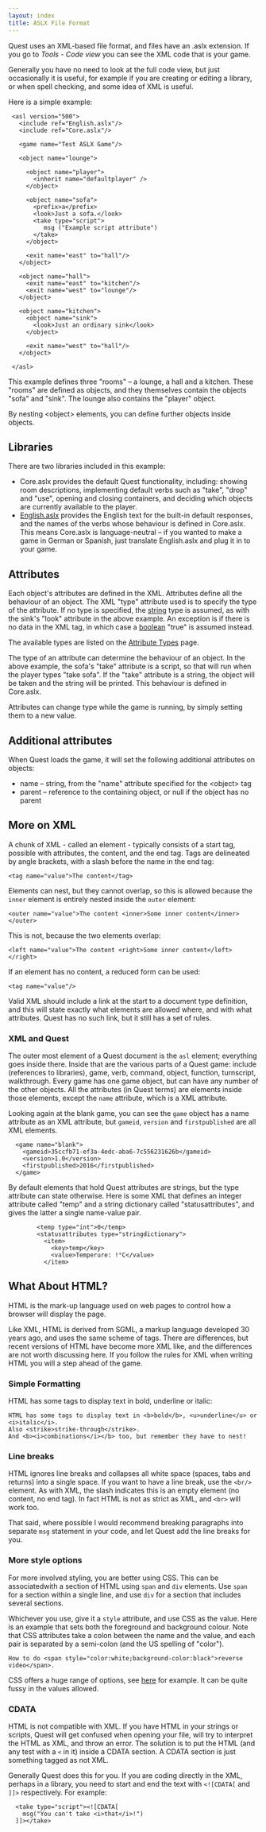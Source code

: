 ```yaml
---
layout: index
title: ASLX File Format
---
```


Quest uses an XML-based file format, and files have an .aslx extension. If you go to _Tools - Code view_ you can see the XML code that is your game. 

Generally you have no need to look at the full code view, but just occasionally it is useful, for example if you are creating or editing a library, or when spell checking, and some idea of XML is useful.

Here is a simple example:

     <asl version="500">
       <include ref="English.aslx"/>
       <include ref="Core.aslx"/>
     
       <game name="Test ASLX Game"/>
     
       <object name="lounge">
     
         <object name="player">
           <inherit name="defaultplayer" />
         </object>
     
         <object name="sofa">
           <prefix>a</prefix>
           <look>Just a sofa.</look>
           <take type="script">
              msg ("Example script attribute")
           </take>
         </object>
     
         <exit name="east" to="hall"/>
       </object>
     
       <object name="hall">
         <exit name="east" to="kitchen"/>
         <exit name="west" to="lounge"/>
       </object>
     
       <object name="kitchen">
         <object name="sink">
           <look>Just an ordinary sink</look>
         </object>
     
         <exit name="west" to="hall"/>
       </object>
     
     </asl>

This example defines three "rooms" – a lounge, a hall and a kitchen. These "rooms" are defined as objects, and they themselves contain the objects "sofa" and "sink". The lounge also contains the "player" object.

By nesting \<object\> elements, you can define further objects inside objects.

Libraries
---------

There are two libraries included in this example:

-   Core.aslx provides the default Quest functionality, including: showing room descriptions, implementing default verbs such as "take", "drop" and "use", opening and closing containers, and deciding which objects are currently available to the player.
-   [English.aslx](guides/translating_quest.html) provides the English text for the built-in default responses, and the names of the verbs whose behaviour is defined in Core.aslx. This means Core.aslx is language-neutral – if you wanted to make a game in German or Spanish, just translate English.aslx and plug it in to your game.

Attributes
----------

Each object's attributes are defined in the XML. Attributes define all the behaviour of an object. The XML "type" attribute used is to specify the type of the attribute. If no type is specified, the [string](types/string.html) type is assumed, as with the sink's "look" attribute in the above example. An exception is if there is no data in the XML tag, in which case a [boolean](types/boolean.html) "true" is assumed instead.

The available types are listed on the [Attribute Types](types/) page.

The type of an attribute can determine the behaviour of an object. In the above example, the sofa's "take" attribute is a script, so that will run when the player types "take sofa". If the "take" attribute is a string, the object will be taken and the string will be printed. This behaviour is defined in Core.aslx.

Attributes can change type while the game is running, by simply setting them to a new value.

Additional attributes
---------------------

When Quest loads the game, it will set the following additional attributes on objects:

-   name – string, from the "name" attribute specified for the \<object\> tag
-   parent – reference to the containing object, or null if the object has no parent




More on XML
-----------

A chunk of XML - called an element - typically consists of a start tag, possible with attributes, the content, and the end tag. Tags are delineated by angle brackets, with a slash before the name in the end tag:
```
<tag name="value">The content</tag>
```
Elements can nest, but they cannot overlap, so this is allowed because the `inner` element is entirely nested inside the `outer` element:
```
<outer name="value">The content <inner>Some inner content</inner></outer>
```
This is not, because the two elements overlap:
```
<left name="value">The content <right>Some inner content</left></right>
```
If an element has no content, a reduced form can be used:
```
<tag name="value"/>
```
Valid XML should include a link at the start to a document type definition, and this will state exactly what elements are allowed where, and with what attributes. Quest has no such link, but it still has a set of rules.

### XML and Quest

The outer most element of a Quest document is the `asl` element; everything goes inside there. Inside that are the various parts of a Quest game: include (references to libraries), game, verb, command, object, function, turnscript, walkthrough. Every game has one game object, but can have any number of the other objects. All the attributes (in Quest terms) are elements inside those elements, except the `name` attribute, which is a XML attribute.

Looking again at the blank game, you can see the `game` object has a name attribute as an XML attribute, but `gameid`, `version` and `firstpublished` are all XML elements.
```
  <game name="blank">
    <gameid>35ccfb71-ef3a-4edc-aba6-7c556231626b</gameid>
    <version>1.0</version>
    <firstpublished>2016</firstpublished>
  </game>
```
By default elements that hold Quest attributes are strings, but the type attribute can state otherwise. Here is some XML that defines an integer attribute called "temp" and a string dictionary called "statusattributes", and gives the latter a single name-value pair.
```
        <temp type="int">0</temp>
        <statusattributes type="stringdictionary">
          <item>
            <key>temp</key>
            <value>Temperure: !°C</value>
          </item>
```


What About HTML?
----------------

HTML is the mark-up language used on web pages to control how a browser will display the page.

Like XML, HTML is derived from SGML, a markup language developed 30 years ago, and uses the same scheme of tags. There are differences, but recent versions of HTML have become more XML like, and the differences are not worth discussing here. If you follow the rules for XML when writing HTML you will a step ahead of the game.


### Simple Formatting

HTML has some tags to display text in bold, underline or italic:
```
HTML has some tags to display text in <b>bold</b>, <u>underline</u> or <i>italic</i>.
Also <strike>strike-through</strike>.
And <b><i>combinations</i></b> too, but remember they have to nest!
```

### Line breaks

HTML ignores line breaks and collapses all white space (spaces, tabs and returns) into a single space. If you want to have a line break, use the `<br/>` element. As with XML, the slash indicates this is an empty element (no content, no end tag). In fact HTML is not as strict as XML, and `<br>` will work too.

That said, where possible I would recommend breaking paragraphs into separate `msg` statement in your code, and let Quest add the line breaks for you.

### More style options

For more involved styling, you are better using CSS. This can be associatedwith a section of HTML using `span` and `div` elements. Use `span` for a section within a single line, and use `div` for a section that includes several sections.

Whichever you use, give it a `style` attribute, and use CSS as the value. Here is an example that sets both the foreground and background colour. Note that CSS attributes take a colon between the name and the value, and each pair is separated by a semi-colon (and the US spelling of "color").
```
How to do <span style="color:white;background-color:black">reverse video</span>.
```
CSS offers a huge range of options, see [here](http://www.w3schools.com/cssref/) for example. It can be quite fussy in the values allowed.

### CDATA

HTML is not compatible with XML. If you have HTML in your strings or scripts, Quest will get confused when opening your file, will try to interpret the HTML as XML, and throw an error. The solution is to put the HTML (and any test with a `<` in it) inside a CDATA section. A CDATA section is just something tagged as not XML.

Generally Quest does this for you. If you are coding directly in the XML, perhaps in a library, you need to start and end the text with `<![CDATA[` and `]]>` respectively. For example:
```
  <take type="script"><![CDATA[
    msg("You can't take <i>that</i>!")
  ]]></take>
```